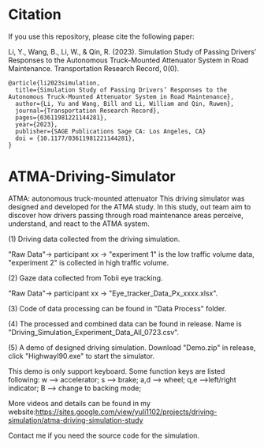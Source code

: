 # Citation
If you use this repository, please cite the following paper:

Li, Y., Wang, B., Li, W., & Qin, R. (2023). Simulation Study of Passing Drivers’ Responses to the Autonomous Truck-Mounted Attenuator System in Road Maintenance. Transportation Research Record, 0(0).

~~~~  
@article{li2023simulation,
  title={Simulation Study of Passing Drivers’ Responses to the Autonomous Truck-Mounted Attenuator System in Road Maintenance},
  author={Li, Yu and Wang, Bill and Li, William and Qin, Ruwen},
  journal={Transportation Research Record},
  pages={03611981221144281},
  year={2023},
  publisher={SAGE Publications Sage CA: Los Angeles, CA}
  doi = {10.1177/03611981221144281},
}
~~~~

# ATMA-Driving-Simulator
ATMA: autonomous truck-mounted attenuator
This driving simulator was designed and developed for the ATMA study. In this study, out team aim to discover how drivers passing through road maintenance areas perceive, understand, and react to the ATMA system.


(1) Driving data collected from the driving simulation. 

"Raw Data"-> participant xx -> "experiment 1" is the low traffic volume data, "experiment 2" is collected in high traffic volume. 

(2) Gaze data collected from Tobii eye tracking.

"Raw Data"-> participant xx -> "Eye_tracker_Data_Px_xxxx.xlsx". 

(3) Code of data processing can be found in "Data Process" folder.  

(4) The processed and combined data can be found in release. Name is "Driving_Simulation_Experiment_Data_All_0723.csv". 

(5) A demo of designed driving simulation. Download "Demo.zip" in release, click "HighwayI90.exe" to start the simulator.

This demo is only support keyboard. Some function keys are listed following:
w --> accelerator;
s --> brake;
a,d --> wheel;
q,e -->left/right indicator;
B --> change to backing mode;

More videos and details can be found in my website:https://sites.google.com/view/yuli1102/projects/driving-simulation/atma-driving-simulation-study

Contact me if you need the source code for the simulation.

